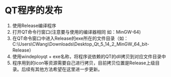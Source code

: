 # QT程序的发布
1. 使用Release编译程序
2. 打开QT命令行窗口(注意要与使用的编译器相同 如：MinGW-64)
3. 在QT命令窗口中进入Release的exe所在的文件目录（如：C:\Users\CWang\Downloads\Desktop_Qt_5_14_2_MinGW_64_bit-Release）
4. 使用windeployqt + exe名称，将程序说依赖的QT的dll拷贝到对应文件目录中
5. 程序用到的icon等资源需要自己进行拷贝，目前拷贝位置是Release上级目录。后续有其他方法希望在这里进一步更新。
